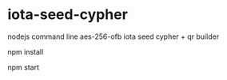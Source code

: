 # iota-seed-cypher
nodejs command line aes-256-ofb iota seed cypher + qr builder


npm install

npm start
